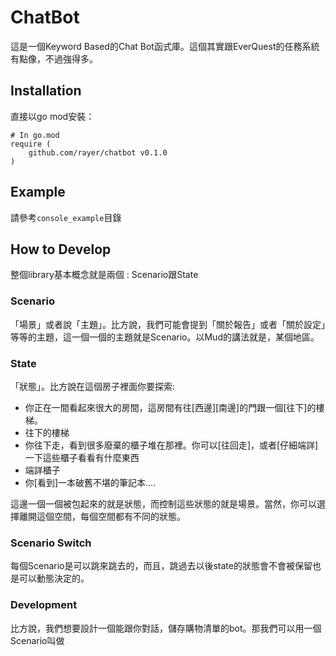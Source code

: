 # ChatBot

這是一個Keyword Based的Chat Bot函式庫。這個其實跟EverQuest的任務系統有點像，不過強得多。

## Installation

直接以go mod安裝：

```
# In go.mod
require (
	github.com/rayer/chatbot v0.1.0
)

```

## Example

請參考`console_example`目錄

## How to Develop

整個library基本概念就是兩個 : Scenario跟State

### Scenario

「場景」或者說「主題」。比方說，我們可能會提到「關於報告」或者「關於設定」等等的主題，這一個一個的主題就是Scenario。以Mud的講法就是，某個地區。

### State

「狀態」。比方說在這個房子裡面你要探索:

- 你正在一間看起來很大的房間，這房間有往[西邊][南邊]的門跟一個[往下]的樓梯。
- 往下的樓梯
- 你往下走，看到很多廢棄的櫃子堆在那裡。你可以[往回走]，或者[仔細端詳]一下這些櫃子看看有什麼東西
- 端詳櫃子
- 你[看到]一本破舊不堪的筆記本....

這邊一個一個被包起來的就是狀態，而控制這些狀態的就是場景。當然，你可以選擇離開這個空間，每個空間都有不同的狀態。

### Scenario Switch

每個Scenario是可以跳來跳去的，而且，跳過去以後state的狀態會不會被保留也是可以動態決定的。

### Development

比方說，我們想要設計一個能跟你對話，儲存購物清單的bot。那我們可以用一個Scenario叫做

